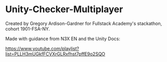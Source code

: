 # Unity-Checker-Multiplayer

Created by Gregory Ardison-Gardner for Fullstack Academy's stackathon, cohort 1901-FSA-NY.

Made with guidance from N3X EN and the Unity Docs:

https://www.youtube.com/playlist?list=PLLH3mUGkfFCVXrGLRxfhst7pffE9o2SQO
